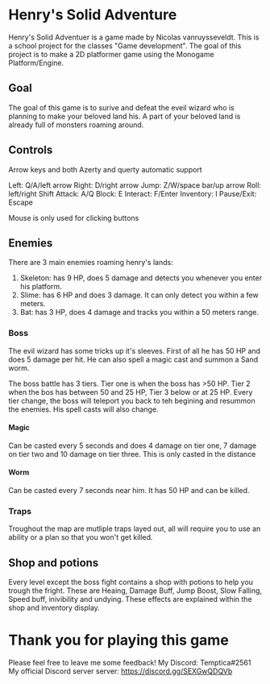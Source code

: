 # Henry's Solid Adventure

Henry's Solid Adventuer is a game made by Nicolas vanruysseveldt. This is a school project for the classes "Game development". The goal of this project is to make a 2D platformer game using the Monogame Platform/Engine.

## Goal
The goal of this game is to surive and defeat the eveil wizard who is planning to make your beloved land his. A part of your beloved land is already full of monsters roaming around.

## Controls
Arrow keys and both Azerty and querty automatic support

Left: Q/A/left arrow
Right: D/right arrow
Jump: Z/W/space bar/up arrow
Roll: left/right Shift
Attack: A/Q
Block: E
Interact: F/Enter
Inventory: I
Pause/Exit: Escape

Mouse is only used for clicking buttons

## Enemies
There are 3 main enemies roaming henry's lands:

1. Skeleton: has 9 HP, does 5 damage and detects you whenever you enter his platform.
1. Slime: has 6 HP and does 3 damage. It can only detect you within a few meters.
1. Bat: has 3 HP, does 4 damage and tracks you within a 50 meters range.

### Boss
The evil wizard has some tricks up it's sleeves. 
First of all he has 50 HP and does 5 damage per hit.
He can also spell a magic cast and summon a Sand worm.

The boss battle has 3 tiers. Tier one is when the boss has >50 HP. Tier 2 when the bos has between 50 and 25 HP, Tier 3 below or at 25 HP.
Every tier change, the boss will teleport you back to teh begining and resummon the enemies. His spell casts will also change.

#### Magic
Can be casted every 5 seconds and does 4 damage on tier one, 7 damage on tier two and 10 damage on tier three. This is only casted in the distance

#### Worm
Can be casted every 7 seconds near him. It has 50 HP and can be killed.

### Traps
Troughout the map are mutliple traps layed out, all will require you to use an ability or a plan so that you won't get killed.

## Shop and potions
Every level except the boss fight contains a shop with potions to help you trough the fright.
These are Heaing, Damage Buff, Jump Boost, Slow Falling, Speed buff, inivibility and undying. These effects are explained within the shop and inventory display.

# Thank you for playing this game
Please feel free to leave me some feedback!
My Discord: Temptica#2561 
My official Discord server server: https://discord.gg/SEXGwQDQVb
